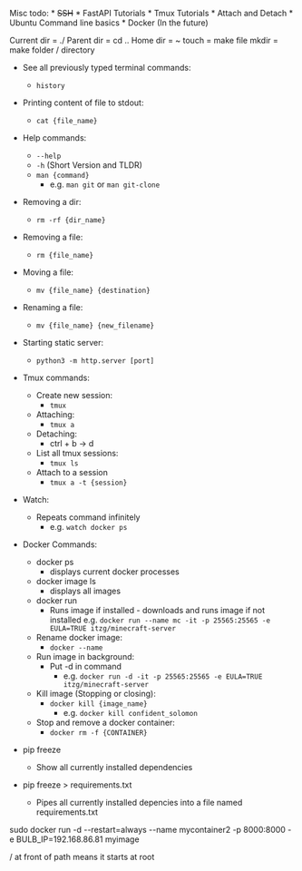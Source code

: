 Misc todo:
    * ~~SSH~~
    * FastAPI Tutorials
    * Tmux Tutorials
        * Attach and Detach
    * Ubuntu Command line basics
    * Docker (In the future)
    

Current dir = ./
Parent dir = cd ..
Home dir = ~
touch = make file
mkdir = make folder / directory
* See all previously typed terminal commands:
    * `history`
* Printing content of file to stdout:
    * `cat {file_name}`
* Help commands:
    * `--help`
    * `-h` (Short Version and TLDR)
    * `man {command}`
        * e.g. `man git` or `man git-clone`
* Removing a dir:
    * `rm -rf {dir_name}`
* Removing a file:
    * `rm {file_name}`
* Moving a file:
    * `mv {file_name} {destination}`
* Renaming a file:
    * `mv {file_name} {new_filename}`
* Starting static server:
    * `python3 -m http.server [port]`
* Tmux commands:
    * Create new session:
        * `tmux`
    * Attaching:
        * `tmux a`
    * Detaching:
        * ctrl + b -> d
    * List all tmux sessions:
        * `tmux ls`
    * Attach to a session
        * `tmux a -t {session}`
* Watch:
    * Repeats command infinitely
        * e.g. `watch docker ps`
* Docker Commands:
    * docker ps
        * displays current docker processes
    * docker image ls
        * displays all images
    * docker run
        * Runs image if installed - downloads and runs image if not installed
            e.g. `docker run --name mc -it -p 25565:25565 -e EULA=TRUE itzg/minecraft-server`
    * Rename docker image: 
        * `docker --name`
    * Run image in background:
        * Put -d in command
            * e.g. `docker run -d -it -p 25565:25565 -e EULA=TRUE itzg/minecraft-server`
    * Kill image (Stopping or closing):
        * `docker kill {image_name}`
            * e.g. `docker kill confident_solomon`
    * Stop and remove a docker container:
        * `docker rm -f {CONTAINER}`

* pip freeze
    * Show all currently installed dependencies
* pip freeze > requirements.txt
    * Pipes all currently installed depencies into a file named requirements.txt
    
sudo docker run -d --restart=always --name mycontainer2 -p 8000:8000 -e BULB_IP=192.168.86.81 myimage









/ at front of path means it starts at root 